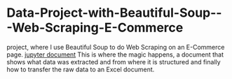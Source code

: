# Data-Project-with-Beautiful-Soup---Web-Scraping-E-Commerce
project, where I use Beautiful Soup to do Web Scraping on an E-Commerce page.
[jupyter document](https://github.com/yeferson123k/-Data-Project-with-Beautiful-Soup---Web-Scraping-E-Commerce/blob/main/InitialTemplate.ipynb)
This is where the magic happens, a document that shows what data was extracted and from where it is structured and finally how to transfer the raw data to an Excel document.
